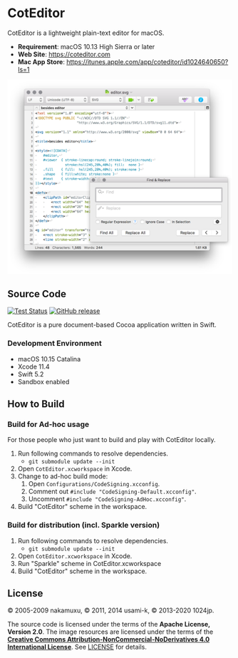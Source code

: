 
CotEditor
==========================

CotEditor is a lightweight plain-text editor for macOS.

- __Requirement__: macOS 10.13 High Sierra or later
- __Web Site__: <https://coteditor.com>
- __Mac App Store__: <https://itunes.apple.com/app/coteditor/id1024640650?ls=1>

<img src="screenshot@2x.png" width="750"/>



Source Code
--------------------------

[![Test Status](https://github.com/coteditor/CotEditor/workflows/Test/badge.svg)](https://github.com/coteditor/CotEditor/actions?query=workflow%3ATest)
[![GitHub release](https://img.shields.io/github/release/coteditor/CotEditor.svg)](https://github.com/coteditor/CotEditor/releases/latest)

CotEditor is a pure document-based Cocoa application written in Swift.


### Development Environment

- macOS 10.15 Catalina
- Xcode 11.4
- Swift 5.2
- Sandbox enabled



How to Build
--------------------------

### Build for Ad-hoc usage

For those people who just want to build and play with CotEditor locally.

1. Run following commands to resolve dependencies.
    - `git submodule update --init`
1. Open `CotEditor.xcworkspace` in Xcode.
1. Change to ad-hoc build mode:
    1. Open `Configurations/CodeSigning.xcconfig`.
    1. Comment out `#include "CodeSigning-Default.xcconfig"`.
    1. Uncomment `#include "CodeSigning-AdHoc.xcconfig"`.
1. Build "CotEditor" scheme in the workspace.


### Build for distribution (incl. Sparkle version)

1. Run following commands to resolve dependencies.
    - `git submodule update --init`
1. Open `CotEditor.xcworkspace` in Xcode.
1. Run "Sparkle" scheme in CotEditor.xcworkspace
1. Build "CotEditor" scheme in the workspace.



License
--------------------------

© 2005-2009 nakamuxu,
© 2011, 2014 usami-k,
© 2013-2020 1024jp.

The source code is licensed under the terms of the __Apache License, Version 2.0__. The image resources are licensed under the terms of the [__Creative Commons Attribution-NonCommercial-NoDerivatives 4.0 International License__](https://creativecommons.org/licenses/by-nc-nd/4.0/). See [LICENSE](LICENSE) for details.
